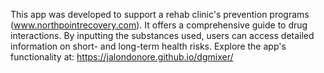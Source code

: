 This app was developed to support a rehab clinic's prevention programs (www.northpointrecovery.com). It offers a comprehensive guide to drug interactions. By inputting the substances used, users can access detailed information on short- and long-term health risks.
Explore the app's functionality at: https://jalondonore.github.io/dgmixer/
